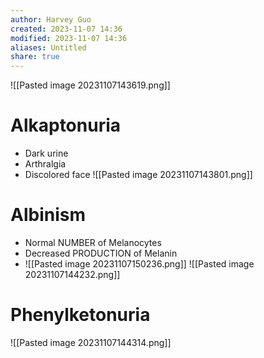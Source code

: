 ```yaml
---
author: Harvey Guo
created: 2023-11-07 14:36
modified: 2023-11-07 14:36
aliases: Untitled
share: true
---
```

![[Pasted image 20231107143619.png]]
# Alkaptonuria
- Dark urine
- Arthralgia
- Discolored face
![[Pasted image 20231107143801.png]]
# Albinism
- Normal NUMBER of Melanocytes
- Decreased PRODUCTION of Melanin
- ![[Pasted image 20231107150236.png]]
![[Pasted image 20231107144232.png]]
# Phenylketonuria
![[Pasted image 20231107144314.png]]